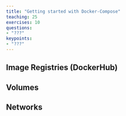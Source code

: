 ```yaml
---
title: "Getting started with Docker-Compose"
teaching: 25
exercises: 10
questions:
- "???"
keypoints:
- "???"
---
```


## Image Registries (DockerHub)

## Volumes

## Networks

